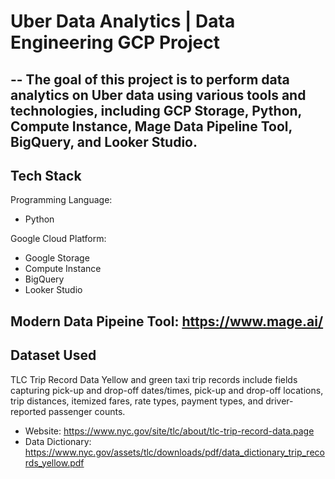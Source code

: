 # Uber Data Analytics | Data Engineering GCP Project
--
The goal of this project is to perform data analytics on Uber data using various tools and technologies, including GCP Storage, Python, Compute Instance, Mage Data Pipeline Tool, BigQuery, and Looker Studio.
--
## Tech Stack
Programming Language: 
- Python

Google Cloud Platform:
- Google Storage
- Compute Instance
- BigQuery
- Looker Studio

Modern Data Pipeine Tool:
https://www.mage.ai/
--
## Dataset Used
TLC Trip Record Data Yellow and green taxi trip records include fields capturing pick-up and drop-off dates/times, pick-up and drop-off locations, trip distances, itemized fares, rate types, payment types, and driver-reported passenger counts.

- Website: https://www.nyc.gov/site/tlc/about/tlc-trip-record-data.page
- Data Dictionary: https://www.nyc.gov/assets/tlc/downloads/pdf/data_dictionary_trip_records_yellow.pdf
